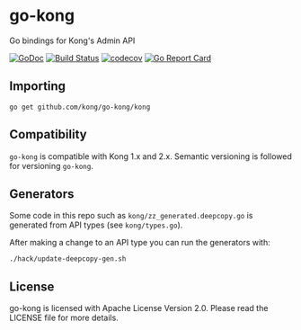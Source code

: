# go-kong

Go bindings for Kong's Admin API

[![GoDoc](https://godoc.org/github.com/kong/go-kong?status.svg)](https://godoc.org/github.com/kong/go-kong/kong)
[![Build Status](https://github.com/kong/go-kong/workflows/CI%20Test/badge.svg)](https://github.com/kong/go-kong/actions?query=branch%3Amain+event%3Apush)
[![codecov](https://codecov.io/gh/Kong/go-kong/branch/main/graph/badge.svg?token=S1aqcXiGEo)](https://codecov.io/gh/Kong/go-kong)
[![Go Report Card](https://goreportcard.com/badge/github.com/kong/go-kong)](https://goreportcard.com/report/github.com/kong/go-kong)

## Importing

```shell
go get github.com/kong/go-kong/kong
```

## Compatibility

`go-kong` is compatible with Kong 1.x and 2.x.
Semantic versioning is followed for versioning `go-kong`.

## Generators

Some code in this repo such as `kong/zz_generated.deepcopy.go` is generated
from API types (see `kong/types.go`).

After making a change to an API type you can run the generators with:

```shell
./hack/update-deepcopy-gen.sh
```

## License

go-kong is licensed with Apache License Version 2.0.
Please read the LICENSE file for more details.

